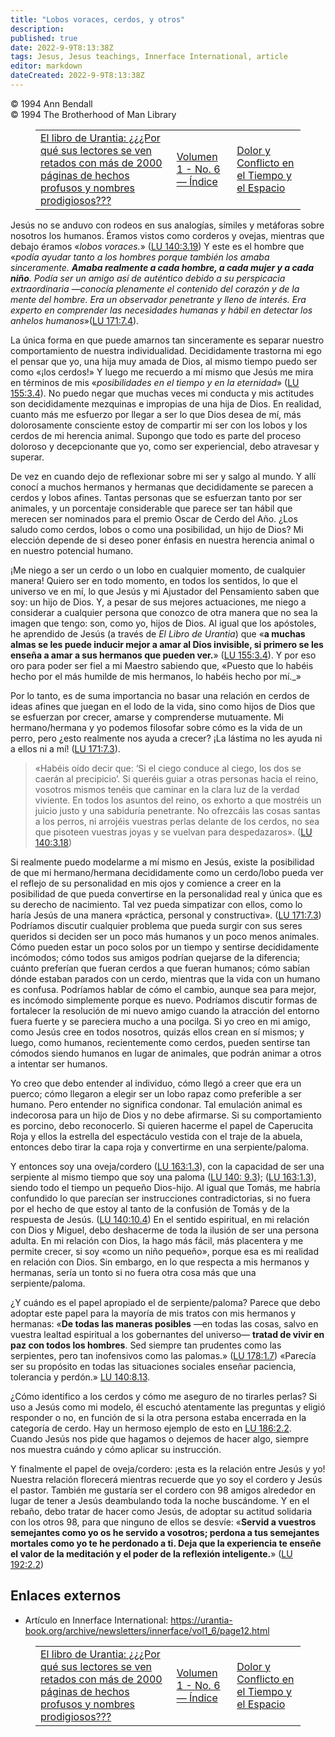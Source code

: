 ```yaml
---
title: "Lobos voraces, cerdos, y otros"
description: 
published: true
date: 2022-9-9T8:13:38Z
tags: Jesus, Jesus teachings, Innerface International, article
editor: markdown
dateCreated: 2022-9-9T8:13:38Z
---
```


<p class="v-card v-sheet theme--light grey lighten-3 px-2">© 1994 Ann Bendall<br>© 1994 The Brotherhood of Man Library</p>
<figure class="table chapter-navigator">
  <table>
    <tbody>
      <tr>
        <td>
        <a href="/es/article/Sue_Tennant/The_Urantia_Book_Why_are_its_readers_challenged">
          <span class="mdi mdi-arrow-left-drop-circle"></span><span class="pl-2">El libro de Urantia: ¿¿¿Por qué sus lectores se ven retados con más de 2000 páginas de hechos profusos y nombres prodigiosos???</span>
        </a>
        </td>
        <td>
        <a href="/es/index/articles_innerface#volumen-1-no-6">
          <span class="mdi mdi-book-open-variant"></span><span class="pl-2">Volumen 1 - No. 6 — Índice</span>
        </a>
        </td>
        <td>
        <a href="/es/article/Robert_Webb/Pain_and_Conflict_in_Time_and_Space">
          <span class="pr-2">Dolor y Conflicto en el Tiempo y el Espacio</span><span class="mdi mdi-arrow-right-drop-circle"></span>
        </a>
        </td>
      </tr>
    </tbody>
  </table>
</figure>


Jesús no se anduvo con rodeos en sus analogías, símiles y metáforas sobre nosotros los humanos. Éramos vistos como corderos y ovejas, mientras que debajo éramos «_lobos voraces._» (<a id="a36_181"></a>[LU 140:3.19](/es/The_Urantia_Book/140#p3_19)) Y este es el hombre que «_podía ayudar tanto a los hombres porque también los amaba sinceramente. __Amaba realmente a cada hombre, a cada mujer y a cada niño__. Podía ser un amigo así de auténtico debido a su perspicacia extraordinaria —conocía plenamente el contenido del corazón y de la mente del hombre. Era un observador penetrante y lleno de interés. Era experto en comprender las necesidades humanas y hábil en detectar los anhelos humanos_»(<a id="a36_676"></a>[LU 171:7.4](/es/The_Urantia_Book/171#p7_4)).

La única forma en que puede amarnos tan sinceramente es separar nuestro comportamiento de nuestra individualidad. Decididamente trastorna mi ego el pensar que yo, una hija muy amada de Dios, al mismo tiempo puedo ser como «¡los cerdos!» Y luego me recuerdo a mí mismo que Jesús me mira en términos de mis «_posibilidades en el tiempo y en la eternidad_» (<a id="a38_355"></a>[LU 155:3.4](/es/The_Urantia_Book/155#p3_4)). No puedo negar que muchas veces mi conducta y mis actitudes son decididamente mezquinas e impropias de una hija de Dios. En realidad, cuanto más me esfuerzo por llegar a ser lo que Dios desea de mí, más dolorosamente consciente estoy de compartir mi ser con los lobos y los cerdos de mi herencia animal. Supongo que todo es parte del proceso doloroso y decepcionante que yo, como ser experiencial, debo atravesar y superar.

De vez en cuando dejo de reflexionar sobre mi ser y salgo al mundo. Y allí conocí a muchos hermanos y hermanas que decididamente se parecen a cerdos y lobos afines. Tantas personas que se esfuerzan tanto por ser animales, y un porcentaje considerable que parece ser tan hábil que merecen ser nominados para el premio Oscar de Cerdo del Año. ¿Los saludo como cerdos, lobos o como una posibilidad, un hijo de Dios? Mi elección depende de si deseo poner énfasis en nuestra herencia animal o en nuestro potencial humano.

¡Me niego a ser un cerdo o un lobo en cualquier momento, de cualquier manera! Quiero ser en todo momento, en todos los sentidos, lo que el universo ve en mí, lo que Jesús y mi Ajustador del Pensamiento saben que soy: un hijo de Dios. Y, a pesar de sus mejores actuaciones, me niego a considerar a cualquier persona que conozco de otra manera que no sea la imagen que tengo: son, como yo, hijos de Dios. Al igual que los apóstoles, he aprendido de Jesús (a través de _El Libro de Urantia_) que «__a muchas almas se les puede inducir mejor a amar al Dios invisible, si primero se les enseña a amar a sus hermanos que pueden ver.__» (<a id="a42_631"></a>[LU 155:3.4](/es/The_Urantia_Book/155#p3_4)). Y por eso oro para poder ser fiel a mi Maestro sabiendo que, «Puesto que lo habéis hecho por el más humilde de mis hermanos, lo habéis hecho por mí._»

Por lo tanto, es de suma importancia no basar una relación en cerdos de ideas afines que juegan en el lodo de la vida, sino como hijos de Dios que se esfuerzan por crecer, amarse y comprenderse mutuamente. Mi hermano/hermana y yo podemos filosofar sobre cómo es la vida de un perro, pero ¿esto realmente nos ayuda a crecer? ¡La lástima no les ayuda ni a ellos ni a mí! (<a id="a44_370"></a>[LU 171:7.3](/es/The_Urantia_Book/171#p7_3)).

> «Habéis oído decir que: ‘Si el ciego conduce al ciego, los dos se caerán al precipicio’. Si queréis guiar a otras personas hacia el reino, vosotros mismos tenéis que caminar en la clara luz de la verdad viviente. En todos los asuntos del reino, os exhorto a que mostréis un juicio justo y una sabiduría penetrante. No ofrezcáis las cosas santas a los perros, ni arrojéis vuestras perlas delante de los cerdos, no sea que pisoteen vuestras joyas y se vuelvan para despedazaros». (<a id="a46_481"></a>[LU 140:3.18](/es/The_Urantia_Book/140#p3_18))

Si realmente puedo modelarme a mí mismo en Jesús, existe la posibilidad de que mi hermano/hermana decididamente como un cerdo/lobo pueda ver el reflejo de su personalidad en mis ojos y comience a creer en la posibilidad de que pueda convertirse en la personalidad real y única que es su derecho de nacimiento. Tal vez pueda simpatizar con ellos, como lo haría Jesús de una manera «práctica, personal y constructiva». (<a id="a48_418"></a>[LU 171:7.3](/es/The_Urantia_Book/171#p7_3)) Podríamos discutir cualquier problema que pueda surgir con sus seres queridos si deciden ser un poco más humanos y un poco menos animales. Cómo pueden estar un poco solos por un tiempo y sentirse decididamente incómodos; cómo todos sus amigos podrían quejarse de la diferencia; cuánto preferían que fueran cerdos a que fueran humanos; cómo sabían dónde estaban parados con un cerdo, mientras que la vida con un humano es confusa. Podríamos hablar de cómo el cambio, aunque sea para mejor, es incómodo simplemente porque es nuevo. Podríamos discutir formas de fortalecer la resolución de mi nuevo amigo cuando la atracción del entorno fuera fuerte y se pareciera mucho a una pocilga. Si yo creo en mi amigo, como Jesús cree en todos nosotros, quizás ellos crean en sí mismos; y luego, como humanos, recientemente como cerdos, pueden sentirse tan cómodos siendo humanos en lugar de animales, que podrán animar a otros a intentar ser humanos. 

Yo creo que debo entender al individuo, cómo llegó a creer que era un puerco; cómo llegaron a elegir ser un lobo rapaz como preferible a ser humano. Pero entender no significa condonar. Tal emulación animal es indecorosa para un hijo de Dios y no debe afirmarse. Si su comportamiento es porcino, debo reconocerlo. Si quieren hacerme el papel de Caperucita Roja y ellos la estrella del espectáculo vestida con el traje de la abuela, entonces debo tirar la capa roja y convertirme en una serpiente/paloma.

Y entonces soy una oveja/cordero (<a id="a52_34"></a>[LU 163:1.3](/es/The_Urantia_Book/163#p1_3)), con la capacidad de ser una serpiente al mismo tiempo que soy una paloma (<a id="a52_154"></a>[LU 140: 9.3](/es/The_Urantia_Book/140#p9_3)); (<a id="a52_202"></a>[LU 163:1.3](/es/The_Urantia_Book/163#p1_3)), siendo todo el tiempo un pequeño Dios-hijo. Al igual que Tomás, me habría confundido lo que parecían ser instrucciones contradictorias, si no fuera por el hecho de que estoy al tanto de la confusión de Tomás y de la respuesta de Jesús. (<a id="a52_485"></a>[LU 140:10.4](/es/The_Urantia_Book/140#p10_4)) En el sentido espiritual, en mi relación con Dios y Miguel, debo deshacerme de toda la ilusión de ser una persona adulta. En mi relación con Dios, la hago más fácil, más placentera y me permite crecer, si soy «como un niño pequeño», porque esa es mi realidad en relación con Dios. Sin embargo, en lo que respecta a mis hermanos y hermanas, sería un tonto si no fuera otra cosa más que una serpiente/paloma.

¿Y cuándo es el papel apropiado el de serpiente/paloma? Parece que debo adoptar este papel para la mayoría de mis tratos con mis hermanos y hermanas: «__De todas las maneras posibles__ —en todas las cosas, salvo en vuestra lealtad espiritual a los gobernantes del universo— __tratad de vivir en paz con todos los hombres__. Sed siempre tan prudentes como las serpientes, pero tan inofensivos como las palomas.» (<a id="a54_412"></a>[LU 178:1.7](/es/The_Urantia_Book/178#p1_7)) «Parecía ser su propósito en todas las situaciones sociales enseñar paciencia, tolerancia y perdón.» <a id="a54_558"></a>[LU 140:8.13](/es/The_Urantia_Book/140#p8_13).

¿Cómo identifico a los cerdos y cómo me aseguro de no tirarles perlas? Si uso a Jesús como mi modelo, él escuchó atentamente las preguntas y eligió responder o no, en función de si la otra persona estaba encerrada en la categoría de cerdo. Hay un hermoso ejemplo de esto en <a id="a56_274"></a>[LU 186:2.2](/es/The_Urantia_Book/186#p2_2). Cuando Jesús nos pide que hagamos o dejemos de hacer algo, siempre nos muestra cuándo y cómo aplicar su instrucción.

Y finalmente el papel de oveja/cordero: ¡esta es la relación entre Jesús y yo! Nuestra relación florecerá mientras recuerde que yo soy el cordero y Jesús el pastor. También me gustaría ser el cordero con 98 amigos alrededor en lugar de tener a Jesús deambulando toda la noche buscándome. Y en el rebaño, debo tratar de hacer como Jesús, de adoptar su actitud solidaria con los otros 98, para que ninguno de ellos se desvíe: «__Servid a vuestros semejantes como yo os he servido a vosotros; perdona a tus semejantes mortales como yo te he perdonado a ti. Deja que la experiencia te enseñe el valor de la meditación y el poder de la reflexión inteligente.__» (<a id="a58_658"></a>[LU 192:2.2](/es/The_Urantia_Book/192#p2_2))


## Enlaces externos

- Artículo en Innerface International: https://urantia-book.org/archive/newsletters/innerface/vol1_6/page12.html




<figure class="table chapter-navigator">
  <table>
    <tbody>
      <tr>
        <td>
        <a href="/es/article/Sue_Tennant/The_Urantia_Book_Why_are_its_readers_challenged">
          <span class="mdi mdi-arrow-left-drop-circle"></span><span class="pl-2">El libro de Urantia: ¿¿¿Por qué sus lectores se ven retados con más de 2000 páginas de hechos profusos y nombres prodigiosos???</span>
        </a>
        </td>
        <td>
        <a href="/es/index/articles_innerface#volumen-1-no-6">
          <span class="mdi mdi-book-open-variant"></span><span class="pl-2">Volumen 1 - No. 6 — Índice</span>
        </a>
        </td>
        <td>
        <a href="/es/article/Robert_Webb/Pain_and_Conflict_in_Time_and_Space">
          <span class="pr-2">Dolor y Conflicto en el Tiempo y el Espacio</span><span class="mdi mdi-arrow-right-drop-circle"></span>
        </a>
        </td>
      </tr>
    </tbody>
  </table>
</figure>
